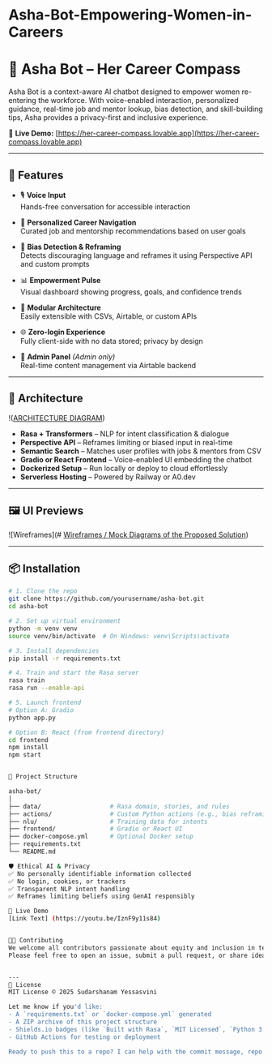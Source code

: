 # Asha-Bot-Empowering-Women-in-Careers

# 🤖 Asha Bot – Her Career Compass

Asha Bot is a context-aware AI chatbot designed to empower women re-entering the workforce. With voice-enabled interaction, personalized guidance, real-time job and mentor lookup, bias detection, and skill-building tips, Asha provides a privacy-first and inclusive experience.

🔗 **Live Demo:** [https://her-career-compass.lovable.app](https://her-career-compass.lovable.app)

---

## 🚀 Features

- 🎙️ **Voice Input**  
  Hands-free conversation for accessible interaction

- 🧭 **Personalized Career Navigation**  
  Curated job and mentorship recommendations based on user goals

- 🧠 **Bias Detection & Reframing**  
  Detects discouraging language and reframes it using Perspective API and custom prompts

- 📊 **Empowerment Pulse**  
  Visual dashboard showing progress, goals, and confidence trends

- 🧩 **Modular Architecture**  
  Easily extensible with CSVs, Airtable, or custom APIs

- 🌐 **Zero-login Experience**  
  Fully client-side with no data stored; privacy by design

- 🔧 **Admin Panel** *(Admin only)*  
  Real-time content management via Airtable backend

---

## 🧱 Architecture

!([ARCHITECTURE DIAGRAM](./Archirtecture.jpg))

- **Rasa + Transformers** – NLP for intent classification & dialogue
- **Perspective API** – Reframes limiting or biased input in real-time
- **Semantic Search** – Matches user profiles with jobs & mentors from CSV
- **Gradio or React Frontend** – Voice-enabled UI embedding the chatbot
- **Dockerized Setup** – Run locally or deploy to cloud effortlessly
- **Serverless Hosting** – Powered by Railway or A0.dev

---

## 🖼️ UI Previews

![Wireframes](# [Wireframes / Mock Diagrams of the Proposed Solution](Wireframes.jpg))

---

## 📦 Installation

```bash
# 1. Clone the repo
git clone https://github.com/yourusername/asha-bot.git
cd asha-bot

# 2. Set up virtual environment
python -m venv venv
source venv/bin/activate  # On Windows: venv\Scripts\activate

# 3. Install dependencies
pip install -r requirements.txt

# 4. Train and start the Rasa server
rasa train
rasa run --enable-api

# 5. Launch frontend
# Option A: Gradio
python app.py

# Option B: React (from frontend directory)
cd frontend
npm install
npm start


📁 Project Structure

asha-bot/
│
├── data/                   # Rasa domain, stories, and rules
├── actions/                # Custom Python actions (e.g., bias reframing)
├── nlu/                    # Training data for intents
├── frontend/               # Gradio or React UI
├── docker-compose.yml      # Optional Docker setup
├── requirements.txt
└── README.md

🛡️ Ethical AI & Privacy
✅ No personally identifiable information collected
✅ No login, cookies, or trackers
✅ Transparent NLP intent handling
✅ Reframes limiting beliefs using GenAI responsibly

🎥 Live Demo 
[Link Text] (https://youtu.be/IznF9y11s84)


👩‍💻 Contributing
We welcome all contributors passionate about equity and inclusion in tech!
Please feel free to open an issue, submit a pull request, or share ideas 💡


---
📄 License
MIT License © 2025 Sudarshanam Yessasvini

Let me know if you'd like:
- A `requirements.txt` or `docker-compose.yml` generated
- A ZIP archive of this project structure
- Shields.io badges (like `Built with Rasa`, `MIT Licensed`, `Python 3.x`)
- GitHub Actions for testing or deployment

Ready to push this to a repo? I can help with the commit message, repo description, and first release setup too!
